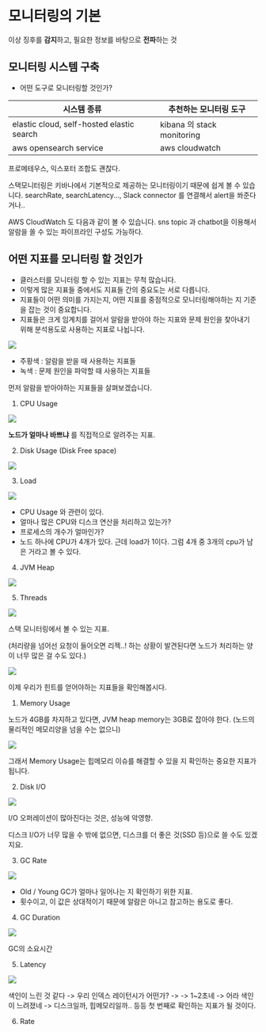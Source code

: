 # 모니터링의 기본

이상 징후를 **감지**하고, 필요한 정보를 바탕으로 **전파**하는 것

## 모니터링 시스템 구축

- 어떤 도구로 모니터링할 것인가?

| 시스템 종류                               | 추천하는 모니터링 도구     |
| ----------------------------------------- | -------------------------- |
| elastic cloud, self-hosted elastic search | kibana 의 stack monitoring |
| aws opensearch service                    | aws cloudwatch             |

프로메테우스, 익스포터 조합도 괜찮다.

스택모니터링은 키바나에서 기본적으로 제공하는 모니터링이기 때문에 쉽게 볼 수 있습니다. searchRate, searchLatency..., Slack connector 를 연결해서 alert을 쏴준다거나..


AWS CloudWatch 도 다음과 같이 볼 수 있습니다.
sns topic 과 chatbot을 이용해서 알람을 쏠 수 있는 파이프라인 구성도 가능하다.


## 어떤 지표를 모니터링 할 것인가

- 클러스터를 모니터링 할 수 있는 지표는 무척 많습니다.
- 이렇게 많은 지표들 중에서도 지표들 간의 중요도는 서로 다릅니다.
- 지표들이 어떤 의미를 가지는지, 어떤 지표를 중점적으로 모니터링해야하는 지 기준을 잡는 것이 중요합니다.
- 지표들은 크게 임계치를 걸어서 알람을 받아야 하는 지표와 문제 원인을 찾아내기 위해 분석용도로 사용하는 지표로 나뉩니다.

![](/images/2024-06-02-16-04-20.png)

- 주황색 : 알람을 받을 때 사용하는 지표들
- 녹색 : 문제 원인을 파악할 때 사용하는 지표들

먼저 알람을 받아야하는 지표들을 살펴보겠습니다.

1. CPU Usage

![](/images/2024-06-02-16-05-22.png)


**노드가 얼마나 바쁘냐** 를 직접적으로 알려주는 지표.

2. Disk Usage (Disk Free space)

![](/images/2024-06-02-16-06-14.png)

3. Load

![](/images/2024-06-02-16-06-59.png)

- CPU Usage 와 관련이 있다.
- 얼마나 많은 CPU와 디스크 연산을 처리하고 있는가?
- 프로세스의 개수가 얼마인가?
- 노드 하나에 CPU가 4개가 있다. 근데 load가 1이다. 그럼 4개 중 3개의 cpu가 남은 거라고 볼 수 있다.

4. JVM Heap

![](/images/2024-06-02-16-08-01.png)

5. Threads

![](/images/2024-06-02-16-08-36.png)

스택 모니터링에서 볼 수 있는 지표.

(처리량을 넘어선 요청이 들어오면 리젝..! 하는 상황이 발견된다면 노드가 처리하는 양이 너무 많은 걸 수도 있다.)

![](/images/2024-06-02-16-09-59.png)


이제 우리가 힌트를 얻어야하는 지표들을 확인해봅시다.

1. Memory Usage

노드가 4GB를 차지하고 있다면, JVM heap memory는 3GB로 잡아야 한다. (노드의 물리적인 메모리양을 넘을 수는 없으니)

![](/images/2024-06-02-16-12-38.png)

그래서 Memory Usage는 힙메모리 이슈를 해결할 수 있을 지 확인하는 중요한 지표가 됩니다.

2. Disk I/O

![](/images/2024-06-02-16-13-19.png)

I/O 오퍼레이션이 많아진다는 것은, 성능에 악영향.

디스크 I/O가 너무 많을 수 밖에 없으면, 디스크를 더 좋은 것(SSD 등)으로 쓸 수도 있겠지요.

3. GC Rate

![](/images/2024-06-02-16-15-03.png)

- Old / Young GC가 얼마나 일어나는 지 확인하기 위한 지표.
- 횟수이고, 이 값은 상대적이기 때문에 알람은 아니고 참고하는 용도로 좋다.

4. GC Duration

![](/images/2024-06-02-16-15-34.png)

GC의 소요시간

5. Latency

![](/images/2024-06-02-16-16-47.png)

색인이 느린 것 같다 -> 우리 인덱스 레이턴시가 어떤가? -> -> 1~2초네 -> 어라 색인이 느려졌네 -> 디스크일까, 힙메모리일까.. 등등 첫 번째로 확인하는 지표가 될 것이다.


6. Rate


